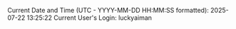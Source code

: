 Current Date and Time (UTC - YYYY-MM-DD HH:MM:SS formatted): 2025-07-22 13:25:22
Current User's Login: luckyaiman
